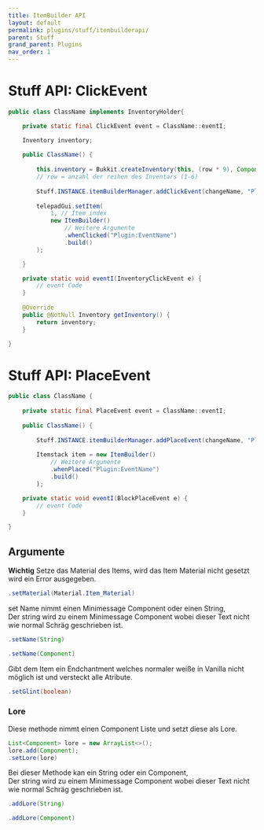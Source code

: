 ```yaml
---
title: ItemBuilder API
layout: default
permalink: plugins/stuff/itembuilderapi/
parent: Stuff
grand_parent: Plugins
nav_order: 1
---
```


# Stuff API: ClickEvent
```java
public class ClassName implements InventoryHolder{

	private static final ClickEvent event = ClassName::eventI;

	Inventory inventory;
	
	public ClassName() {
	
		this.inventory = Bukkit.createInventory(this, (row * 9), Component.Text();
		// row = anzahl der reihen des Inventars (1-6)
	
		Stuff.INSTANCE.itemBuilderManager.addClickEvent(changeName, "Plugin:EventName");
			
		telepadGui.setItem(
			1, // Item index
			new ItemBuilder()
				// Weitere Argumente
				.whenClicked("Plugin:EventName")
				.build()
		);

	}

	private static void eventI(InventoryClickEvent e) {
		// event Code
	}
	
	@Override
	public @NotNull Inventory getInventory() {
		return inventory;
	}

}
```
# Stuff API: PlaceEvent
```java
public class ClassName {
	
	private static final PlaceEvent event = ClassName::eventI;
	
	public ClassName() {
		
		Stuff.INSTANCE.itemBuilderManager.addPlaceEvent(changeName, "Plugin:EventName");
		
		Itemstack item = new ItemBuilder()
			// Weitere Argumente
			.whenPlaced("Plugin:EventName")
			.build()
		);

	private static void eventI(BlockPlaceEvent e) {
		// event Code
	}

}
```
## Argumente

**Wichtig** Setze das Material des Items, wird das Item Material nicht gesetzt wird ein Error ausgegeben. 
```java
.setMaterial(Material.Item_Material)
```
set Name nimmt einen Minimessage Component oder einen String,<br>
Der string wird zu einem Minimessage Component wobei dieser Text nicht wie normal Schräg geschrieben ist.
```java
.setName(String)
```
```java
.setName(Component)
```
Gibt dem Item ein Endchantment welches normaler weiße in Vanilla nicht möglich ist und versteckt alle Atribute.
```java
.setGlint(boolean)
```
### Lore
Diese methode nimmt einen Component Liste und setzt diese als Lore.
```java
List<Component> lore = new ArrayList<>();
lore.add(Component);
.setLore(lore)
```
Bei dieser Methode kan ein String oder ein Component,<br>
Der string wird zu einem Minimessage Component wobei dieser Text nicht wie normal Schräg geschrieben ist.
```java
.addLore(String)
```
```java
.addLore(Component)
```
